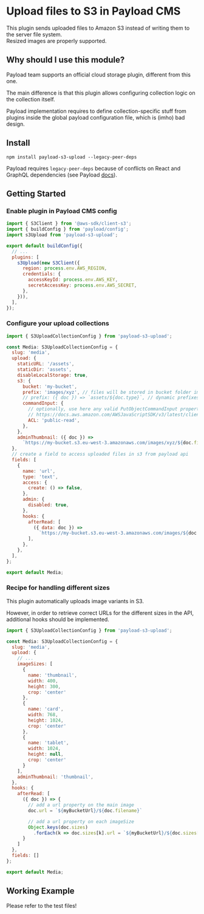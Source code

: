  # Upload files to S3 in Payload CMS

This plugin sends uploaded files to Amazon S3 instead of writing them to the server file system.  
Resized images are properly supported.

## Why should I use this module?

Payload team supports an official cloud storage plugin, different from this one.

The main difference is that this plugin allows configuring collection logic on the collection itself.

Payload implementation requires to define collection-specific stuff from plugins inside the global payload configuration file, which is (imho) bad design.

## Install

`npm install payload-s3-upload --legacy-peer-deps`

Payload requires `legacy-peer-deps` because of conflicts on React and GraphQL dependencies (see Payload [docs](https://payloadcms.com/docs/getting-started/installation)).

## Getting Started

### Enable plugin in Payload CMS config

```js
import { S3Client } from '@aws-sdk/client-s3';
import { buildConfig } from 'payload/config';
import s3Upload from 'payload-s3-upload';

export default buildConfig({
  // ...
  plugins: [
    s3Upload(new S3Client({
      region: process.env.AWS_REGION,
      credentials: {
        accessKeyId: process.env.AWS_KEY,
        secretAccessKey: process.env.AWS_SECRET,
      },
    })),
  ],
});
```

### Configure your upload collections 

```js
import { S3UploadCollectionConfig } from 'payload-s3-upload';

const Media: S3UploadCollectionConfig = {
  slug: 'media',
  upload: {
    staticURL: '/assets',
    staticDir: 'assets',
    disableLocalStorage: true,
    s3: {
      bucket: 'my-bucket',
      prefix: 'images/xyz', // files will be stored in bucket folder images/xyz
      // prefix: ({ doc }) => `assets/${doc.type}`, // dynamic prefixes are possible too
      commandInput: {
        // optionally, use here any valid PutObjectCommandInput property
        // https://docs.aws.amazon.com/AWSJavaScriptSDK/v3/latest/clients/client-s3/interfaces/putobjectcommandinput.html
        ACL: 'public-read',  
      },
    },
    adminThumbnail: ({ doc }) =>
      `https://my-bucket.s3.eu-west-3.amazonaws.com/images/xyz/${doc.filename}`,
  },
  // create a field to access uploaded files in s3 from payload api
  fields: [
    {
      name: 'url',
      type: 'text',
      access: {
        create: () => false,
      },
      admin: {
        disabled: true,
      },
      hooks: {
        afterRead: [
          ({ data: doc }) =>
            `https://my-bucket.s3.eu-west-3.amazonaws.com/images/${doc.type}/${doc.filename}`,
        ],
      },
    },
  ],
};

export default Media;
```

### Recipe for handling different sizes

This plugin automatically uploads image variants in S3.

However, in order to retrieve correct URLs for the different sizes in the API, additional hooks should be implemented.

```js
import { S3UploadCollectionConfig } from 'payload-s3-upload';

const Media: S3UploadCollectionConfig = {
  slug: 'media',
  upload: {
    // ...
    imageSizes: [
      {
        name: 'thumbnail',
        width: 400,
        height: 300,
        crop: 'center'
      },
      {
        name: 'card',
        width: 768,
        height: 1024,
        crop: 'center'
      },
      {
        name: 'tablet',
        width: 1024,
        height: null,
        crop: 'center'
      }
    ],
    adminThumbnail: 'thumbnail',
  },
  hooks: {
    afterRead: [
      ({ doc }) => {
        // add a url property on the main image
        doc.url = `${myBucketUrl}/${doc.filename}`

        // add a url property on each imageSize
        Object.keys(doc.sizes)
          .forEach(k => doc.sizes[k].url = `${myBucketUrl}/${doc.sizes[k].filename}`)
      }
    ]
  },
  fields: []
};

export default Media;
```

## Working Example

Please refer to the test files!
